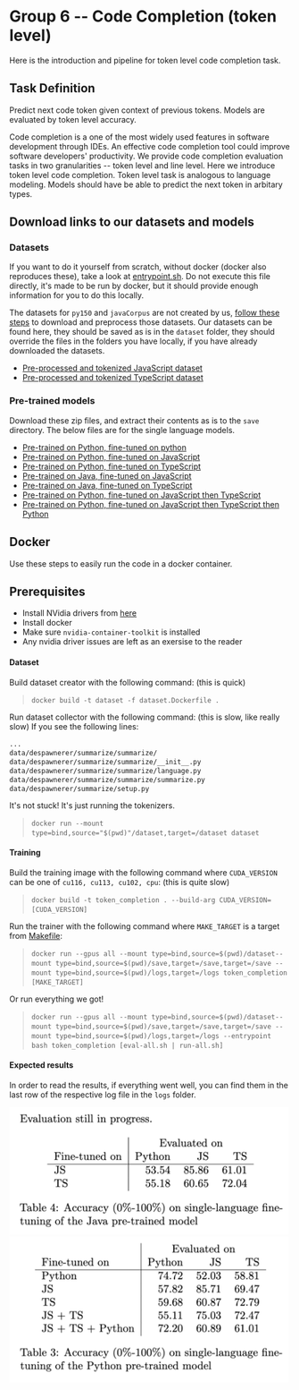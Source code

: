 # Group 6 -- Code Completion (token level)


Here is the introduction and pipeline for token level code completion task.

## Task Definition

Predict next code token given context of previous tokens. Models are evaluated by token level accuracy.

Code completion is a one of the most widely used features in software development through IDEs. An effective code completion tool could improve software developers' productivity. We provide code completion evaluation tasks in two granularities -- token level and line level. Here we introduce token level code completion. Token level task is analogous to language modeling. Models should have be able to predict the next token in arbitary types.

## Download links to our datasets and models
### Datasets
If you want to do it yourself from scratch, without docker (docker also reproduces these), take a look at [entrypoint.sh](entrypoint.sh).
Do not execute this file directly, it's made to be run by docker, but it should provide enough information for you to do this locally.

The datasets for `py150` and `javaCorpus` are not created by us, [follow these steps](https://github.com/microsoft/CodeXGLUE/tree/main/Code-Code/CodeCompletion-token#dataset) to download and preprocess those datasets.
Our datasets can be found here, they should be saved as is in the `dataset` folder, they should override the files in the folders you have locally, if you have already downloaded the datasets.
* [Pre-processed and tokenized JavaScript dataset](https://drive.google.com/file/d/1O_F_6YFZYzpn4S__vHWd27_ZK8mVVzlx/view?usp=sharing)
* [Pre-processed and tokenized TypeScript dataset](https://drive.google.com/file/d/1RqcvAIh7WACZpKDe1-oMxhg-d2rk8zVk/view?usp=sharing)

### Pre-trained models
Download these zip files, and extract their contents as is to the `save` directory.
The below files are for the single language models.

* [Pre-trained on Python, fine-tuned on python](https://drive.google.com/file/d/1uLFPrNgE1h7VjB-KUpwCuaRP61aaGb8R/view?usp=sharing)
* [Pre-trained on Python, fine-tuned on JavaScript](https://drive.google.com/file/d/1NpP4wdGxwnK6PbFZ90UePFD3g53c1zU_/view?usp=sharing)
* [Pre-trained on Python, fine-tuned on TypeScript](https://drive.google.com/file/d/1fbreN-qZeG2LvViKAlgE_N3esce-WwnY/view?usp=sharing)
* [Pre-trained on Java, fine-tuned on JavaScript](https://drive.google.com/file/d/1S-T-ZFkmA5uTvn7hkfsWkfK9uPqMcgwB/view?usp=sharing)
* [Pre-trained on Java, fine-tuned on TypeScript](https://drive.google.com/file/d/1C1dzx0_iPK_m9HjKI92bvLBohtcedaR3/view?usp=sharing)
* [Pre-trained on Python, fine-tuned on JavaScript then TypeScript](https://drive.google.com/file/d/1w6kmN1GXu_eyqRyHnMSEIATfsqqW0jEn/view?usp=sharing)
* [Pre-trained on Python, fine-tuned on JavaScript then TypeScript then Python](https://drive.google.com/file/d/1KB7-7vJBWthbPyuPs2k03SjD3sojbyiP/view?usp=sharing)


## Docker
Use these steps to easily run the code in a docker container.

## Prerequisites

- Install NVidia drivers from [here](https://www.nvidia.com/Download/index.aspx?lang=en-us)
- Install docker
- Make sure `nvidia-container-toolkit` is installed
- Any nvidia driver issues are left as an exersise to the reader

#### Dataset
Build dataset creator with the following command: (this is quick)
> ```docker build -t dataset -f dataset.Dockerfile .```

Run dataset collector with the following command: (this is slow, like really slow)
If you see the following lines:
```text
...
data/despawnerer/summarize/summarize/
data/despawnerer/summarize/summarize/__init__.py
data/despawnerer/summarize/summarize/language.py
data/despawnerer/summarize/summarize/summarize.py
data/despawnerer/summarize/setup.py
```
It's not stuck! It's just running the tokenizers.

> `docker run --mount type=bind,source="$(pwd)"/dataset,target=/dataset dataset`

#### Training

Build the training image with the following command where `CUDA_VERSION` can be one of `cu116, cu113, cu102, cpu`: (this is quite slow)
> `docker build -t token_completion . --build-arg CUDA_VERSION=[CUDA_VERSION]`

Run the trainer with the following command where `MAKE_TARGET` is a target from [Makefile](Makefile): 
> `docker run --gpus all --mount type=bind,source=$(pwd)/dataset--mount type=bind,source=$(pwd)/save,target=/save,target=/save --mount type=bind,source=$(pwd)/logs,target=/logs token_completion [MAKE_TARGET]`

Or run everything we got!

> `docker run --gpus all --mount type=bind,source=$(pwd)/dataset--mount type=bind,source=$(pwd)/save,target=/save,target=/save --mount type=bind,source=$(pwd)/logs,target=/logs --entrypoint bash token_completion [eval-all.sh | run-all.sh]`

#### Expected results

In order to read the results, if everything went well, you can find them in the last row of the respective log file in the `logs` folder.

<img src="images/java-results.png" width="500px" />

<img src="images/python-results.png" width="500px" />
